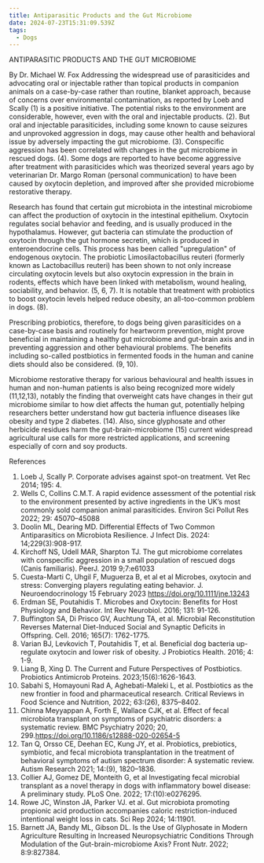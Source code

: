 ```yaml
---
title: Antiparasitic Products and the Gut Microbiome
date: 2024-07-23T15:31:09.539Z
tags:
  - Dogs
---
```

ANTIPARASITIC PRODUCTS AND THE GUT MICROBIOME

By Dr. Michael W. Fox 
Addressing the widespread use of parasiticides and advocating oral or injectable rather than topical products in companion animals on a case-by-case rather than routine, blanket approach, because of concerns over environmental contamination, as reported by Loeb and Scally (1) is a positive initiative. The potential risks to the environment are considerable, however, even with the oral and injectable products. (2). 
But oral and injectable parasiticides, including some known to cause seizures and unprovoked aggression in dogs, may cause other health and behavioral issue by adversely impacting the gut microbiome. (3). Conspecific aggression has been correlated with changes in the gut microbiome in rescued dogs. (4). Some dogs are reported to have become aggressive after treatment with parasiticides which was theorized several years ago by veterinarian Dr. Margo Roman (personal communication) to have been caused by oxytocin depletion, and improved after she provided microbiome restorative therapy.

 Research has found that certain gut microbiota in the intestinal microbiome can affect the production of oxytocin in the intestinal epithelium. Oxytocin regulates social behavior and feeding, and is usually produced in the hypothalamus. However, gut bacteria can stimulate the production of oxytocin through the gut hormone secretin, which is produced in enteroendocrine cells. This process has been called "upregulation" of endogenous oxytocin.  The probiotic Limosilactobacillus reuteri (formerly known as Lactobacillus reuteri) has been shown to not only increase circulating oxytocin levels but also oxytocin expression in the brain in rodents, effects which have been linked with metabolism, wound healing, sociability, and behavior. (5, 6, 7).
It is notable that treatment with probiotics to boost oxytocin levels helped reduce obesity, an all-too-common problem in dogs. (8).

 Prescribing probiotics, therefore, to dogs being given parasiticides on a case-by-case basis and routinely for heartworm prevention, might prove beneficial in maintaining a healthy gut microbiome and gut-brain axis and in preventing aggression and other behavioural problems. The benefits including so-called postbiotics in fermented foods in the human and canine diets should also be considered. (9, 10). 

Microbiome restorative therapy for various behavioural and health issues in human and non-human patients is also being recognized more widely (11,12,13), notably the finding that overweight cats have changes in their gut microbiome similar to how diet affects the human gut, potentially helping researchers better understand how gut bacteria influence diseases like obesity and type 2 diabetes. (14). Also, since glyphosate and other herbicide residues harm the gut-brain-microbiome (15) current widespread agricultural use calls for more restricted applications, and screening especially of corn and soy products. 
  
 

References
1.	Loeb J, Scally P. Corporate advises against spot-on treatment. Vet Rec 2014; 195: 4.
2.	Wells C, Collins C.M.T. A rapid evidence assessment of the potential risk to the environment presented by active ingredients in the UK’s most commonly sold companion animal parasiticides. Environ Sci Pollut Res 2022; 29: 45070–45088 
3.	Doolin ML, Dearing MD. Differential Effects of Two Common Antiparasitics on Microbiota Resilience. J Infect Dis. 2024: 14;229(3):908-917.
4.	Kirchoff NS, Udell MAR, Sharpton TJ. The gut microbiome correlates with conspecific aggression in a small population of rescued dogs (Canis familiaris). PeerJ. 2019 9;7:e61033
5.	Cuesta-Marti C, Uhgil F, Muguerza B, et al et al Microbes, oxytocin and stress: Converging players regulating eating behavior. J. Neuroendocrinology 15 February 2023  https://doi.org/10.1111/jne.13243
6.	Erdman SE, Poutahidis T. Microbes and Oxytocin: Benefits for Host Physiology and Behavior. Int Rev Neurobiol. 2016; 131: 91-126.
7.	Buffington SA, Di Prisco GV, Auchtung TA, et al. Microbial Reconstitution Reverses Maternal Diet-Induced Social and Synaptic Deficits in Offspring. Cell. 2016; 165(7): 1762-1775.
8.	Varian BJ, Levkovich T, Poutahidis T, et al. Beneficial dog bacteria up-regulate oxytocin and lower risk of obesity. J Probiotics Health. 2016; 4: 1-9. 
9.	Liang B, Xing D. The Current and Future Perspectives of Postbiotics. Probiotics Antimicrob Proteins. 2023;15(6):1626-1643. 
10.	Sabahi S, Homayouni Rad A, Aghebati-Maleki L, et al. Postbiotics as the new frontier in food and pharmaceutical research. Critical Reviews in Food Science and Nutrition, 2022; 63:(26), 8375–8402. 
11.	Chinna Meyyappan A, Forth E, Wallace CJK, et al. Effect of fecal microbiota transplant on symptoms of psychiatric disorders: a systematic review. BMC Psychiatry 2020; 20, 299.https://doi.org/10.1186/s12888-020-02654-5 
12.	Tan Q, Orsso CE, Deehan EC, Kung JY, et al. Probiotics, prebiotics, symbiotic, and fecal microbiota transplantation in the treatment of behavioral symptoms of autism spectrum disorder: A systematic review. Autism Research 2021; 14:(9), 1820–1836. 
13.	 Collier AJ, Gomez DE, Monteith G, et al Investigating fecal microbial transplant as a novel therapy in dogs with inflammatory bowel disease: A preliminary study. PLoS One. 2022; 17:(10):e0276295.
14.	 Rowe JC, Winston JA, Parker VJ. et al. Gut microbiota promoting propionic acid production accompanies caloric restriction-induced intentional weight loss in cats. Sci Rep 2024; 14:11901. 
15.	Barnett JA, Bandy ML, Gibson DL. Is the Use of Glyphosate in Modern Agriculture Resulting in Increased Neuropsychiatric Conditions Through Modulation of the Gut-brain-microbiome Axis? Front Nutr. 2022; 8:9:827384. 







